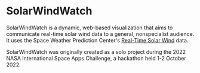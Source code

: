 # SolarWindWatch

SolarWindWatch is a dynamic, web-based visualization that aims to communicate real-time solar wind data to a general, nonspecialist audience. It uses the Space Weather Prediction Center's [Real-Time Solar Wind](https://www.swpc.noaa.gov/products/real-time-solar-wind) data.

SolarWindWatch was originally created as a solo project during the 2022 NASA International Space Apps Challenge, a hackathon held 1-2 October 2022.

